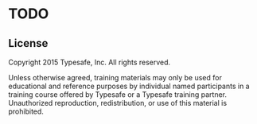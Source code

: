 # TODO


## License

Copyright 2015 Typesafe, Inc. All rights reserved.

Unless otherwise agreed, training materials may only be used for educational and reference purposes by individual named participants in a training course offered by Typesafe or a Typesafe training partner. Unauthorized reproduction, redistribution, or use of this material is prohibited.
